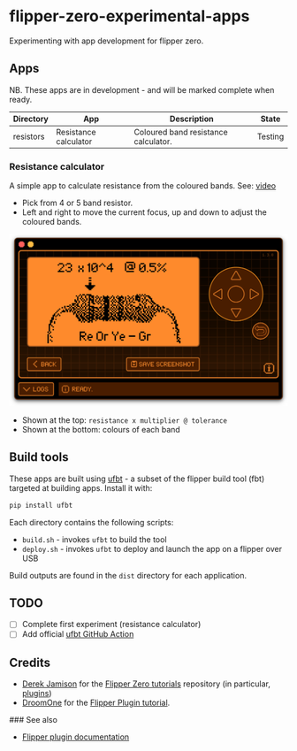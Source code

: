 # flipper-zero-experimental-apps

Experimenting with app development for flipper zero.

## Apps

NB. These apps are in development - and will be marked complete when ready.

| Directory | App | Description | State |
|-|-|-|-|
| resistors | Resistance calculator | Coloured band resistance calculator. | Testing |

### Resistance calculator

A simple app to calculate resistance from the coloured bands. See: [video](https://github.com/instantiator/flipper-zero-experimental-apps/blob/main/resistors/screenshots/2023-04-26%20resistance%20calculator%20flipper%20app.mov?raw=true)

* Pick from 4 or 5 band resistor.
* Left and right to move the current focus, up and down to adjust the coloured bands.

![Screenshot of the resistance calculator in action](resistors/screenshots/2023-04-26%20resistor%20view.png)

* Shown at the top: `resistance x multiplier @ tolerance`
* Shown at the bottom: colours of each band

## Build tools

These apps are built using [ufbt](https://pypi.org/project/ufbt/) - a subset of the flipper build tool (fbt) targeted at building apps. Install it with:

```bash
pip install ufbt
```

Each directory contains the following scripts:

* `build.sh` - invokes `ufbt` to build the tool
* `deploy.sh` - invokes `ufbt` to deploy and launch the app on a flipper over USB

Build outputs are found in the `dist` directory for each application.

## TODO

- [ ] Complete first experiment (resistance calculator)
- [ ] Add official [ufbt GitHub Action](https://github.com/marketplace/actions/build-flipper-application-package-fap)

## Credits

* [Derek Jamison](https://github.com/jamisonderek) for the [Flipper Zero tutorials](https://github.com/jamisonderek/flipper-zero-tutorials) repository (in particular, [plugins](https://github.com/jamisonderek/flipper-zero-tutorials/tree/main/plugins))
* [DroomOne](https://github.com/DroomOne) for the [Flipper Plugin tutorial](https://github.com/DroomOne/Flipper-Plugin-Tutorial).

### See also

* [Flipper plugin documentation](https://github.com/flipperdevices/flipperzero-firmware/tree/dev/documentation)
